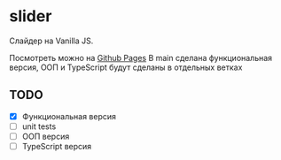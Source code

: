 # slider
Слайдер на Vanilla JS.

Посмотреть можно на [Github Pages](https://dotnil.github.io/slider/)
В main сделана функциональная версия, ООП и TypeScript будут сделаны в отдельных ветках

## TODO
* [x] Функциональная версия
* [ ] unit tests
* [ ] ООП версия
* [ ] TypeScript версия
